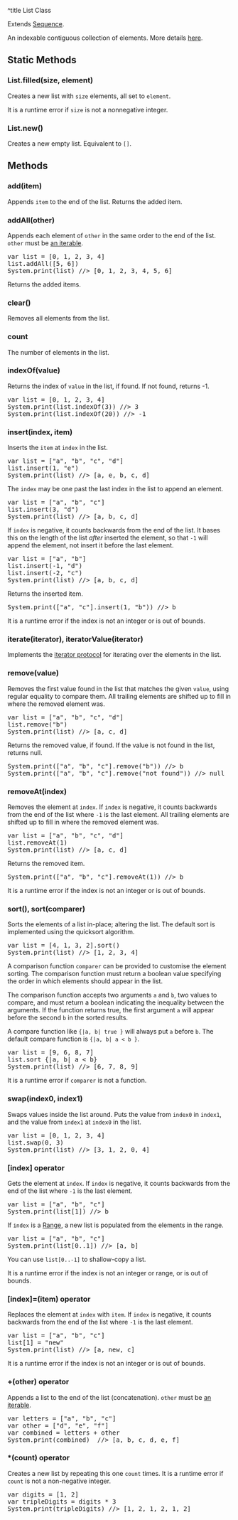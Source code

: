 ^title List Class

Extends [Sequence](sequence.html).

An indexable contiguous collection of elements. More details [here][lists].

[lists]: ../../lists.html

## Static Methods

### List.**filled**(size, element)

Creates a new list with `size` elements, all set to `element`.

It is a runtime error if `size` is not a nonnegative integer.

### List.**new**()

Creates a new empty list. Equivalent to `[]`.

## Methods

### **add**(item)

Appends `item` to the end of the list. Returns the added item.

### **addAll**(other)

Appends each element of `other` in the same order to the end of the list. `other` must be [an iterable](../../control-flow.html#the-iterator-protocol).

<pre class="snippet">
var list = [0, 1, 2, 3, 4]
list.addAll([5, 6])
System.print(list) //> [0, 1, 2, 3, 4, 5, 6]
</pre>

Returns the added items.

### **clear**()

Removes all elements from the list.

### **count**

The number of elements in the list.

### **indexOf**(value)

Returns the index of `value` in the list, if found. If not found, returns -1.

<pre class="snippet">
var list = [0, 1, 2, 3, 4]
System.print(list.indexOf(3)) //> 3
System.print(list.indexOf(20)) //> -1
</pre>

### **insert**(index, item)

Inserts the `item` at `index` in the list.

<pre class="snippet">
var list = ["a", "b", "c", "d"]
list.insert(1, "e")
System.print(list) //> [a, e, b, c, d]
</pre>

The `index` may be one past the last index in the list to append an element.

<pre class="snippet">
var list = ["a", "b", "c"]
list.insert(3, "d")
System.print(list) //> [a, b, c, d]
</pre>

If `index` is negative, it counts backwards from the end of the list. It bases this on the length of the list *after* inserted the element, so that `-1` will append the element, not insert it before the last element.

<pre class="snippet">
var list = ["a", "b"]
list.insert(-1, "d")
list.insert(-2, "c")
System.print(list) //> [a, b, c, d]
</pre>

Returns the inserted item.

<pre class="snippet">
System.print(["a", "c"].insert(1, "b")) //> b
</pre>

It is a runtime error if the index is not an integer or is out of bounds.

### **iterate**(iterator), **iteratorValue**(iterator)

Implements the [iterator protocol][] for iterating over the elements in the
list.

[iterator protocol]: ../../control-flow.html#the-iterator-protocol

### **remove**(value)

Removes the first value found in the list that matches the given `value`, 
using regular equality to compare them. All trailing elements
are shifted up to fill in where the removed element was.

<pre class="snippet">
var list = ["a", "b", "c", "d"]
list.remove("b")
System.print(list) //> [a, c, d]
</pre>

Returns the removed value, if found.
If the value is not found in the list, returns null.

<pre class="snippet">
System.print(["a", "b", "c"].remove("b")) //> b
System.print(["a", "b", "c"].remove("not found")) //> null
</pre>

### **removeAt**(index)

Removes the element at `index`. If `index` is negative, it counts backwards
from the end of the list where `-1` is the last element. All trailing elements
are shifted up to fill in where the removed element was.

<pre class="snippet">
var list = ["a", "b", "c", "d"]
list.removeAt(1)
System.print(list) //> [a, c, d]
</pre>

Returns the removed item.

<pre class="snippet">
System.print(["a", "b", "c"].removeAt(1)) //> b
</pre>

It is a runtime error if the index is not an integer or is out of bounds.

### **sort**(), **sort**(comparer)

Sorts the elements of a list in-place; altering the list. The default sort is implemented using the quicksort algorithm.

<pre class="snippet">
var list = [4, 1, 3, 2].sort()
System.print(list) //> [1, 2, 3, 4]
</pre>

A comparison function `comparer` can be provided to customise the element sorting. The comparison function must return a boolean value specifying the order in which elements should appear in the list.

The comparison function accepts two arguments `a` and `b`, two values to compare, and must return a boolean indicating the inequality between the arguments. If the function returns true, the first argument `a` will appear before the second `b` in the sorted results.

A compare function like `{|a, b| true }` will always put `a` before `b`. The default compare function is `{|a, b| a < b }`.

<pre class="snippet">
var list = [9, 6, 8, 7]
list.sort {|a, b| a < b}
System.print(list) //> [6, 7, 8, 9]
</pre>

It is a runtime error if `comparer` is not a function.

### **swap**(index0, index1)

Swaps values inside the list around. Puts the value from `index0` in `index1`,
and the value from `index1` at `index0` in the list.

<pre class="snippet">
var list = [0, 1, 2, 3, 4]
list.swap(0, 3)
System.print(list) //> [3, 1, 2, 0, 4]
</pre>

### **[**index**]** operator

Gets the element at `index`. If `index` is negative, it counts backwards from
the end of the list where `-1` is the last element.

<pre class="snippet">
var list = ["a", "b", "c"]
System.print(list[1]) //> b
</pre>

If `index` is a [Range](range.html), a new list is populated from the elements
in the range.

<pre class="snippet">
var list = ["a", "b", "c"]
System.print(list[0..1]) //> [a, b]
</pre>

You can use `list[0..-1]` to shallow-copy a list.

It is a runtime error if the index is not an integer or range, or is out of bounds.

### **[**index**]=**(item) operator

Replaces the element at `index` with `item`. If `index` is negative, it counts
backwards from the end of the list where `-1` is the last element.

<pre class="snippet">
var list = ["a", "b", "c"]
list[1] = "new"
System.print(list) //> [a, new, c]
</pre>

It is a runtime error if the index is not an integer or is out of bounds.

### **+**(other) operator

 Appends a list to the end of the list (concatenation). `other` must be [an iterable](../../control-flow.html#the-iterator-protocol).

<pre class="snippet">
var letters = ["a", "b", "c"]
var other = ["d", "e", "f"]
var combined = letters + other
System.print(combined)  //> [a, b, c, d, e, f]
</pre>

### **\***(count) operator

Creates a new list by repeating this one ```count``` times. It is a runtime error if ```count``` is not a non-negative integer.

<pre class="snippet">
var digits = [1, 2]
var tripleDigits = digits * 3
System.print(tripleDigits) //> [1, 2, 1, 2, 1, 2] 
</pre>
